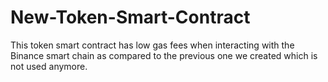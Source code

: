 # New-Token-Smart-Contract
This token smart contract has low gas fees when interacting with the Binance smart chain as compared to the previous one we created which is not used anymore.
